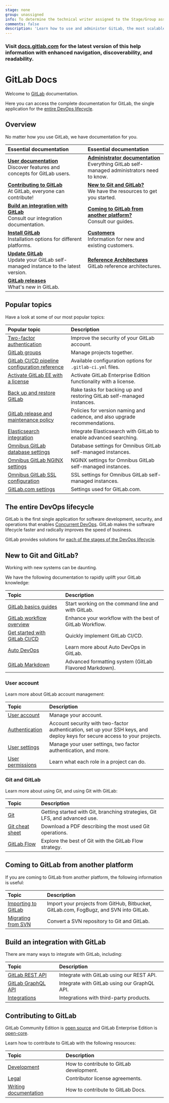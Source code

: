 ```yaml
---
stage: none
group: unassigned
info: To determine the technical writer assigned to the Stage/Group associated with this page, see https://about.gitlab.com/handbook/engineering/ux/technical-writing/#assignments
comments: false
description: 'Learn how to use and administer GitLab, the most scalable Git-based fully integrated platform for software development.'
---
```


<div class="d-none">
  <h3>Visit <a href="https://docs.gitlab.com/ee/">docs.gitlab.com</a> for the latest version
  of this help information with enhanced navigation, discoverability, and readability.</h3>
</div>
<!-- the div above will not display on the docs site but will display on /help -->

# GitLab Docs

Welcome to [GitLab](https://about.gitlab.com/) documentation.

Here you can access the complete documentation for GitLab, the single application for the
[entire DevOps lifecycle](#the-entire-devops-lifecycle).

## Overview

No matter how you use GitLab, we have documentation for you.

| Essential documentation | Essential documentation |
|:------------------------|:------------------------|
| [**User documentation**](user/index.md)<br>Discover features and concepts for GitLab users.                          | [**Administrator documentation**](administration/index.md)<br/>Everything GitLab self-managed administrators need to know. |
| [**Contributing to GitLab**](#contributing-to-gitlab)<br/>At GitLab, everyone can contribute!                        | [**New to Git and GitLab?**](#new-to-git-and-gitlab)<br/>We have the resources to get you started. |
| [**Build an integration with GitLab**](#build-an-integration-with-gitlab)<br/>Consult our integration documentation. | [**Coming to GitLab from another platform?**](#coming-to-gitlab-from-another-platform)<br/>Consult our guides. |
| [**Install GitLab**](https://about.gitlab.com/install/)<br/>Installation options for different platforms.            | [**Customers**](subscriptions/index.md)<br/>Information for new and existing customers. |
| [**Update GitLab**](update/index.md)<br/>Update your GitLab self-managed instance to the latest version.            | [**Reference Architectures**](administration/reference_architectures/index.md)<br/>GitLab reference architectures. |
| [**GitLab releases**](https://about.gitlab.com/releases/)<br/>What's new in GitLab.                                  |  |

## Popular topics

Have a look at some of our most popular topics:

| Popular topic                                                                              | Description |
|:-------------------------------------------------------------------------------------------|:------------|
| [Two-factor authentication](user/profile/account/two_factor_authentication.md)             | Improve the security of your GitLab account. |
| [GitLab groups](user/group/index.md)                                                       | Manage projects together. |
| [GitLab CI/CD pipeline configuration reference](ci/yaml/README.md)                         | Available configuration options for `.gitlab-ci.yml` files. |
| [Activate GitLab EE with a license](user/admin_area/license.md)                            | Activate GitLab Enterprise Edition functionality with a license. |
| [Back up and restore GitLab](raketasks/backup_restore.md)                                  | Rake tasks for backing up and restoring GitLab self-managed instances. |
| [GitLab release and maintenance policy](policy/maintenance.md)                             | Policies for version naming and cadence, and also upgrade recommendations. |
| [Elasticsearch integration](integration/elasticsearch.md)                                  | Integrate Elasticsearch with GitLab to enable advanced searching. |
| [Omnibus GitLab database settings](https://docs.gitlab.com/omnibus/settings/database.html) | Database settings for Omnibus GitLab self-managed instances. |
| [Omnibus GitLab NGINX settings](https://docs.gitlab.com/omnibus/settings/nginx.html)       | NGINX settings for Omnibus GitLab self-managed instances. |
| [Omnibus GitLab SSL configuration](https://docs.gitlab.com/omnibus/settings/ssl.html)      | SSL settings for Omnibus GitLab self-managed instances. |
| [GitLab.com settings](user/gitlab_com/index.md)                                            | Settings used for GitLab.com. |

## The entire DevOps lifecycle

GitLab is the first single application for software development, security,
and operations that enables [Concurrent DevOps](https://about.gitlab.com/topics/concurrent-devops/).
GitLab makes the software lifecycle faster and radically improves the speed of business.

GitLab provides solutions for [each of the stages of the DevOps lifecycle](https://about.gitlab.com/stages-devops-lifecycle/).

## New to Git and GitLab?

Working with new systems can be daunting.

We have the following documentation to rapidly uplift your GitLab knowledge:

| Topic                                                                                             | Description |
|:--------------------------------------------------------------------------------------------------|:------------|
| [GitLab basics guides](gitlab-basics/index.md)                                                   | Start working on the command line and with GitLab. |
| [GitLab workflow overview](https://about.gitlab.com/topics/version-control/what-is-gitlab-workflow/) | Enhance your workflow with the best of GitLab Workflow. |
| [Get started with GitLab CI/CD](ci/quick_start/index.md)                                         | Quickly implement GitLab CI/CD. |
| [Auto DevOps](topics/autodevops/index.md)                                                         | Learn more about Auto DevOps in GitLab. |
| [GitLab Markdown](user/markdown.md)                                                               | Advanced formatting system (GitLab Flavored Markdown). |

### User account

Learn more about GitLab account management:

| Topic                                                      | Description |
|:-----------------------------------------------------------|:------------|
| [User account](user/profile/index.md)                      | Manage your account. |
| [Authentication](topics/authentication/index.md)           | Account security with two-factor authentication, set up your SSH keys, and deploy keys for secure access to your projects. |
| [User settings](user/profile/index.md#access-your-user-settings) | Manage your user settings, two factor authentication, and more. |
| [User permissions](user/permissions.md)                    | Learn what each role in a project can do. |

### Git and GitLab

Learn more about using Git, and using Git with GitLab:

| Topic                                                                        | Description |
|:-----------------------------------------------------------------------------|:------------|
| [Git](topics/git/index.md)                                                   | Getting started with Git, branching strategies, Git LFS, and advanced use. |
| [Git cheat sheet](https://about.gitlab.com/images/press/git-cheat-sheet.pdf) | Download a PDF describing the most used Git operations. |
| [GitLab Flow](topics/gitlab_flow.md)                                         | Explore the best of Git with the GitLab Flow strategy. |

## Coming to GitLab from another platform

If you are coming to GitLab from another platform, the following information is useful:

| Topic                                               | Description |
|:----------------------------------------------------|:------------|
| [Importing to GitLab](user/project/import/index.md) | Import your projects from GitHub, Bitbucket, GitLab.com, FogBugz, and SVN into GitLab. |
| [Migrating from SVN](user/project/import/svn.md)    | Convert a SVN repository to Git and GitLab. |

## Build an integration with GitLab

There are many ways to integrate with GitLab, including:

| Topic                                      | Description |
|:-------------------------------------------|:------------|
| [GitLab REST API](api/README.md)           | Integrate with GitLab using our REST API. |
| [GitLab GraphQL API](api/graphql/index.md) | Integrate with GitLab using our GraphQL API. |
| [Integrations](integration/README.md)      | Integrations with third-party products. |

## Contributing to GitLab

GitLab Community Edition is [open source](https://gitlab.com/gitlab-org/gitlab-foss/)
and GitLab Enterprise Edition is [open-core](https://gitlab.com/gitlab-org/gitlab/).

Learn how to contribute to GitLab with the following resources:

| Topic                                                       | Description |
|:------------------------------------------------------------|:------------|
| [Development](development/README.md)                        | How to contribute to GitLab development. |
| [Legal](legal/index.md)                                    | Contributor license agreements. |
| [Writing documentation](development/documentation/index.md) | How to contribute to GitLab Docs. |

